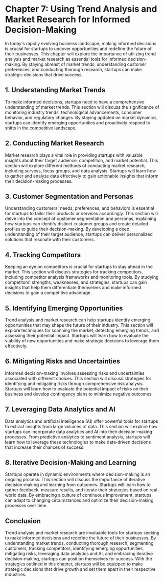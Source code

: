 Chapter 7: Using Trend Analysis and Market Research for Informed Decision-Making
================================================================================

In today's rapidly evolving business landscape, making informed decisions is crucial for startups to uncover opportunities and redefine the future of their businesses. This chapter will explore the importance of utilizing trend analysis and market research as essential tools for informed decision-making. By staying abreast of market trends, understanding customer preferences, and conducting thorough research, startups can make strategic decisions that drive success.

**1. Understanding Market Trends**
----------------------------------

To make informed decisions, startups need to have a comprehensive understanding of market trends. This section will discuss the significance of monitoring industry trends, technological advancements, consumer behavior, and regulatory changes. By staying updated on market dynamics, startups can identify emerging opportunities and proactively respond to shifts in the competitive landscape.

**2. Conducting Market Research**
---------------------------------

Market research plays a vital role in providing startups with valuable insights about their target audience, competition, and market potential. This section will explore different methods of conducting market research, including surveys, focus groups, and data analysis. Startups will learn how to gather and analyze data effectively to gain actionable insights that inform their decision-making processes.

**3. Customer Segmentation and Personas**
-----------------------------------------

Understanding customers' needs, preferences, and behaviors is essential for startups to tailor their products or services accordingly. This section will delve into the concept of customer segmentation and personas, explaining how startups can identify distinct customer groups and create detailed profiles to guide their decision-making. By developing a deep understanding of their target audience, startups can deliver personalized solutions that resonate with their customers.

**4. Tracking Competitors**
---------------------------

Keeping an eye on competitors is crucial for startups to stay ahead in the market. This section will discuss strategies for tracking competitors, including competitor analysis frameworks and monitoring tools. By studying competitors' strengths, weaknesses, and strategies, startups can gain insights that help them differentiate themselves and make informed decisions to gain a competitive advantage.

**5. Identifying Emerging Opportunities**
-----------------------------------------

Trend analysis and market research can help startups identify emerging opportunities that may shape the future of their industry. This section will explore techniques for scanning the market, detecting emerging trends, and assessing their potential impact. Startups will learn how to evaluate the viability of new opportunities and make strategic decisions to leverage them effectively.

**6. Mitigating Risks and Uncertainties**
-----------------------------------------

Informed decision-making involves assessing risks and uncertainties associated with different choices. This section will discuss strategies for identifying and mitigating risks through comprehensive risk analysis. Startups will learn how to evaluate the potential impact of risks on their business and develop contingency plans to minimize negative outcomes.

**7. Leveraging Data Analytics and AI**
---------------------------------------

Data analytics and artificial intelligence (AI) offer powerful tools for startups to extract insights from large volumes of data. This section will explore how startups can incorporate data analytics and AI into their decision-making processes. From predictive analytics to sentiment analysis, startups will learn how to leverage these technologies to make data-driven decisions that increase their chances of success.

**8. Iterative Decision-Making and Learning**
---------------------------------------------

Startups operate in dynamic environments where decision-making is an ongoing process. This section will discuss the importance of iterative decision-making and learning from outcomes. Startups will learn how to gather feedback, measure results, and iterate their strategies based on real-world data. By embracing a culture of continuous improvement, startups can adapt to changing circumstances and optimize their decision-making processes over time.

**Conclusion**
--------------

Trend analysis and market research are invaluable tools for startups seeking to make informed decisions and redefine the future of their businesses. By understanding market trends, conducting thorough research, segmenting customers, tracking competitors, identifying emerging opportunities, mitigating risks, leveraging data analytics and AI, and embracing iterative decision-making, startups can position themselves for success. With the strategies outlined in this chapter, startups will be equipped to make strategic decisions that drive growth and set them apart in their respective industries.
